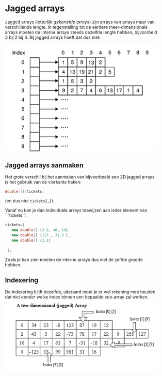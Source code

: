 # Jagged arrays

Jagged arrays \(letterlijk _gekartelde arrays_\) zijn arrays van arrays maar van verschillende lengte. In tegenstelling tot de eerdere meer-dimensionale arrays moeten de interne arrays steeds dezelfde lengte hebben, bijvoorbeld 3 bij 2 bij 4. Bij jagged arrays hoeft dat dus niet:

![jagged array](../../.gitbook/assets/jagged%20%282%29.png)

## Jagged arrays aanmaken

Het grote verschil bij het aanmaken van bijvoorbeeld een 2D jagged arrays is het gebruik van de vierkante haken:

```csharp
double[][]tickets;
```

\(en dus niet `tickets[,]`\)

Vanaf nu kan je dan individuele arrays toewijzen aan ieder element van ```tickets``:

```csharp
tickets={
   new double[] {3.0, 40, 24},
   new double[] {123 , 31.3 },
   new double[] {2.1}

 };
```

Zoals je kan zien moeten de interne arrays dus niet de zelfde grootte hebben.

## Indexering

De indexering blijft dezelfde, uiteraard moet je er wel rekening mee houden dat niet eender welke index binnen een bepaalde sub-array zal werken. ![indexering bij jagged arrays](../../.gitbook/assets/jagged2%20%282%29.png)

